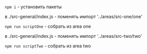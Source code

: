 `npm i` - установить пакеты

в ./src-general/index.js - поменять импорт '../areas/src-one/one'

`npm run scriptOne` - собрать из area one

в ./src-general/index.js - поменять импорт '../areas/src-two/two'

`npm run scriptTwo` - собрать из area two
